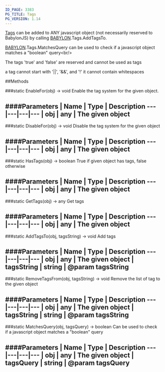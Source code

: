 ```yaml
---
ID_PAGE: 3383
PG_TITLE: Tags
PG_VERSION: 1.14
---
```

 [Tags](page.php?p=3383) can be added to ANY javascript object (not necessarily reserved to BabylonJS) by calling [BABYLON](page.php?p=3243).Tags.AddTagsTo.
 [BABYLON](page.php?p=3243).Tags.MatchesQuery can be used to check if a javascript object matches a &quot;boolean&quot; query&lt;br/&gt;

The tags 'true' and 'false' are reserved and cannot be used as tags

a tag cannot start with '||', '&amp;&amp;', and '!' it cannot contain whitespaces



##Methods

###static EnableFor(obj) &rarr; void
Enable the tag system for the given object.

####Parameters
 | Name | Type | Description
---|---|---|---
 | obj | any | The given object
---

###static DisableFor(obj) &rarr; void
Disable the tag system for the given object

####Parameters
 | Name | Type | Description
---|---|---|---
 | obj | any | The given object
---

###static HasTags(obj) &rarr; boolean
True if given object has tags, false otherwise

####Parameters
 | Name | Type | Description
---|---|---|---
 | obj | any | The given object
---

###static GetTags(obj) &rarr; any
Get tags

####Parameters
 | Name | Type | Description
---|---|---|---
 | obj | any | The given object
---

###static AddTagsTo(obj, tagsString) &rarr; void
Add tags

####Parameters
 | Name | Type | Description
---|---|---|---
 | obj | any | The given object
 | tagsString | string | @param tagsString
---

###static RemoveTagsFrom(obj, tagsString) &rarr; void
Remove the list of tag to the given object

####Parameters
 | Name | Type | Description
---|---|---|---
 | obj | any | The given object
 | tagsString | string | @param tagsString
---

###static MatchesQuery(obj, tagsQuery) &rarr; boolean
Can be used to check if a javascript object matches a &quot;boolean&quot; query

####Parameters
 | Name | Type | Description
---|---|---|---
 | obj | any | The given object
 | tagsQuery | string | @param tagsQuery
---
